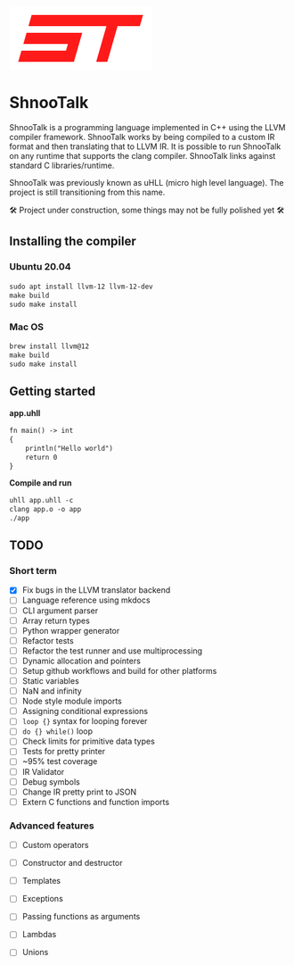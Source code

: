 ![](logo.png)

# ShnooTalk 
ShnooTalk is a programming language implemented in C++ using the LLVM compiler framework. ShnooTalk works by being compiled to a custom IR format and then translating that to LLVM IR. It is possible to run ShnooTalk on any runtime that supports the clang compiler. ShnooTalk links against standard C libraries/runtime.

ShnooTalk was previously known as uHLL (micro high level language). The project is still transitioning from this name.

🛠️ Project under construction, some things may not be fully polished yet 🛠️

## Installing the compiler

### Ubuntu 20.04 
```
sudo apt install llvm-12 llvm-12-dev
make build
sudo make install
```

### Mac OS
```
brew install llvm@12
make build
sudo make install
```

## Getting started

**app.uhll**
```
fn main() -> int
{
    println("Hello world")
    return 0
}
```

**Compile and run**
```
uhll app.uhll -c
clang app.o -o app
./app
```
## TODO

### Short term

- [x] Fix bugs in the LLVM translator backend
- [ ] Language reference using mkdocs
- [ ] CLI argument parser
- [ ] Array return types
- [ ] Python wrapper generator
- [ ] Refactor tests
- [ ] Refactor the test runner and use multiprocessing
- [ ] Dynamic allocation and pointers
- [ ] Setup github workflows and build for other platforms
- [ ] Static variables
- [ ] NaN and infinity
- [ ] Node style module imports
- [ ] Assigning conditional expressions
- [ ] `loop {}` syntax for looping forever
- [ ] `do {} while()` loop
- [ ] Check limits for primitive data types
- [ ] Tests for pretty printer
- [ ] ~95% test coverage
- [ ] IR Validator
- [ ] Debug symbols
- [ ] Change IR pretty print to JSON
- [ ] Extern C functions and function imports

### Advanced features

- [ ] Custom operators
- [ ] Constructor and destructor
- [ ] Templates
- [ ] Exceptions
- [ ] Passing functions as arguments
- [ ] Lambdas
- [ ] Unions


